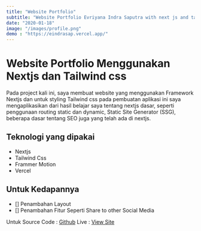 ```yaml
---
title: "Website Portfolio"
subtitle: "Website Portfolio Evriyana Indra Saputra with next js and tailwind css"
date: "2020-01-18"
image: "/images/profile.png"
demo : "https://eindrasap.vercel.app/"
---
```


# **Website Portfolio Menggunakan Nextjs dan Tailwind css**
Pada project kali ini, saya membuat website yang menggunakan Framework Nextjs dan untuk styling Tailwind css
pada pembuatan aplikasi ini saya mengaplikasikan dari hasil belajar saya tentang nextjs dasar, seperti penggunaan routing static dan dynamic, Static Site Generator (SSG), beberapa dasar tentang SEO juga yang telah ada di nextjs.

## **Teknologi yang dipakai**

- Nextjs
- Tailwind Css
- Frammer Motion
- Vercel

## **Untuk Kedapannya**

- [] Penambahan Layout
- [] Penambahan Fitur Seperti Share to other Social Media

Untuk Source Code : [Github](https://github.com/evriyanaindrasaputra/LearnNext)
Live : [View Site](https://eindrasap.vercel.app/)

